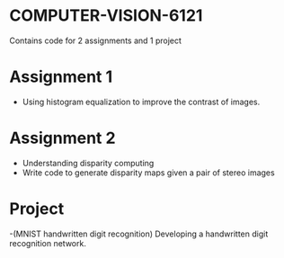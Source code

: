 # COMPUTER-VISION-6121
Contains code for 2 assignments and 1 project

# Assignment 1
- Using histogram equalization to improve the contrast of images.

# Assignment 2
- Understanding disparity computing
- Write code to generate disparity maps given a pair of stereo images

# Project 
-(MNIST handwritten digit recognition) Developing a handwritten digit recognition network.
